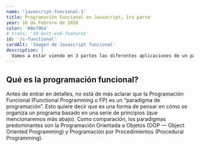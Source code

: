 ```yaml
---
name: 'javascript-funcional-1'
title: Programación Funcional en Javascript, 1ra parte
year: 16 de Febrero de 2020
color: '#8e7964'
# trans: '10-best-es6-features'
id: 'js-functional'
cardAlt: 'Imagen de Javascript funcional'
description: |
  Vamos a estar viendo en 3 partes las diferentes aplicaciones de un paradigma de programación como es la programación funcional aplicado a javascript.
---
```


## Qué es la programación funcional?

Antes de entrar en detalles, no está de más aclarar que la Programación Funcional (Functional Programming o FP) es un “paradigma de programación”. Esto quiere decir que es una forma de pensar en cómo se organiza un programa basado en una serie de principios (que mencionaremos más abajo). Como comparación, los paradigmas predominantes son la Programación Orientada a Objetos (OOP — Object Oriented Programming) y Programación por Procedimientos (Procedural Programming).